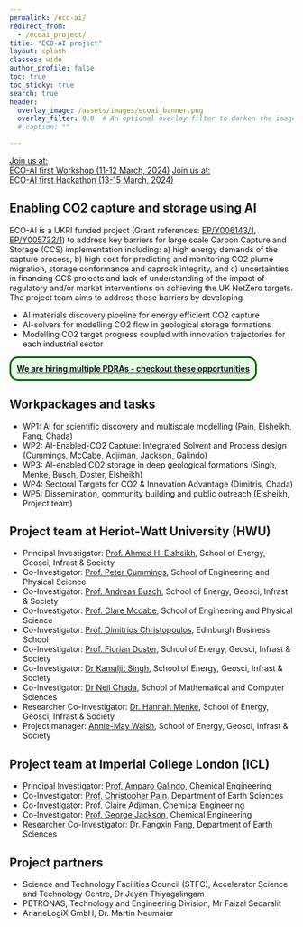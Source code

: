 ```yaml
---
permalink: /eco-ai/
redirect_from:
  - /ecoai_project/
title: "ECO-AI project"
layout: splash
classes: wide
author_profile: false
toc: true
toc_sticky: true
search: true
header:
  overlay_image: /assets/images/ecoai_banner.png
  overlay_filter: 0.0  # An optional overlay filter to darken the image (value is between 0 and 1)
  # caption: ""

---
```


<div class="clickable-boxes">
  <a href="/eco-ai/workshop" class="box">Join us at: <br>ECO-AI first Workshop (11-12 March, 2024)</a>
  <a href="/eco-ai/hackathon" class="box">Join us at: <br>ECO-AI first Hackathon (13-15 March, 2024)</a>
</div>


## Enabling CO2 capture and storage using AI 

ECO-AI is a UKRI funded project (Grant references: [EP/Y006143/1](https://gow.epsrc.ukri.org/NGBOViewGrant.aspx?GrantRef=EP/Y006143/1), [EP/Y005732/1](https://gow.epsrc.ukri.org/NGBOViewGrant.aspx?GrantRef=EP/Y005732/1)) to address key barriers for large scale Carbon Capture and Storage (CCS) implementation including: a) high energy demands of the capture process, b) high cost for predicting and monitoring CO2 plume migration, storage conformance and caprock integrity, and c) uncertainties in financing CCS projects and lack of understanding of the impact of regulatory and/or market interventions on achieving the UK NetZero targets. The project team aims to address these barriers by developing
- AI materials discovery pipeline for energy efficient CO2 capture
- AI-solvers for modelling CO2 flow in geological storage formations
- Modelling CO2 target progress coupled with innovation trajectories for each industrial sector

<div style="background-color: #e6ffe6; padding: 10px; border: 3px solid #006400; display: inline-block; border-radius: 15px;">
<a href="/opportunities/"> <strong>We are hiring multiple PDRAs - checkout these opportunities </strong> </a>
</div>
<!-- ****
{: .notice--danger}
 -->


## Workpackages and tasks
- WP1: AI for scientific discovery and multiscale modelling (Pain, Elsheikh, Fang, Chada)
- WP2: AI-Enabled-CO2 Capture: Integrated Solvent and Process design (Cummings, McCabe, Adjiman, Jackson, Galindo)
- WP3: AI-enabled CO2 storage in deep geological formations (Singh, Menke, Busch, Doster, Elsheikh)
- WP4: Sectoral Targets for CO2 & Innovation Advantage (Dimitris, Chada)
- WP5: Dissemination, community building and public outreach (Elsheikh, Project team)

## Project team at Heriot-Watt University (HWU)

- Principal Investigator: [Prof. Ahmed H. Elsheikh](https://researchportal.hw.ac.uk/en/persons/ahmed-h-elsheikh), School of Energy, Geosci, Infrast & Society
- Co-Investigator: [Prof. Peter Cummings](https://researchportal.hw.ac.uk/en/persons/peter-cummings), School of Engineering and Physical Science
- Co-Investigator: [Prof. Andreas Busch](https://researchportal.hw.ac.uk/en/persons/andreas-busch), School of Energy, Geosci, Infrast & Society
- Co-Investigator: [Prof. Clare Mccabe](https://researchportal.hw.ac.uk/en/persons/clare-mccabe), School of Engineering and Physical Science
- Co-Investigator: [Prof. Dimitrios Christopoulos](https://researchportal.hw.ac.uk/en/persons/dimitrios-christopoulos), Edinburgh Business School 
- Co-Investigator: [Prof. Florian Doster](https://researchportal.hw.ac.uk/en/persons/florian-doster), School of Energy, Geosci, Infrast & Society
- Co-Investigator: [Dr Kamaljit Singh](https://researchportal.hw.ac.uk/en/persons/kamaljit-singh), School of Energy, Geosci, Infrast & Society
- Co-Investigator: [Dr Neil Chada](https://researchportal.hw.ac.uk/en/persons/neil-chada), School of Mathematical and Computer Sciences
- Researcher Co-Investigator: [Dr. Hannah Menke](https://researchportal.hw.ac.uk/en/persons/hannah-menke), School of Energy, Geosci, Infrast & Society
- Project manager: [Annie-May Walsh](https://www.linkedin.com/in/annie-may-walsh-37a247171/), School of Energy, Geosci, Infrast & Society

## Project team at Imperial College London (ICL)
- Principal Investigator: [Prof. Amparo Galindo](https://www.imperial.ac.uk/people/a.galindo), Chemical Engineering
- Co-Investigator: [Prof. Christopher Pain](https://www.imperial.ac.uk/people/c.pain), Department of Earth Sciences
- Co-Investigator: [Prof. Claire Adjiman](https://www.imperial.ac.uk/people/c.adjiman), Chemical Engineering
- Co-Investigator: [Prof. George Jackson](https://www.imperial.ac.uk/people/g.jackson), Chemical Engineering
- Researcher Co-Investigator: [Dr. Fangxin Fang](https://www.imperial.ac.uk/people/f.fang), Department of Earth Sciences

## Project partners
- Science and Technology Facilities Council (STFC), Accelerator Science and Technology Centre, Dr Jeyan Thiyagalingam
- PETRONAS, Technology and Engineering Division, Mr Faizal Sedaralit
- ArianeLogiX GmbH, Dr. Martin Neumaier



<!-- ## test code embedding

```python
def foo():
    if not bar:
        return True
```
### Figures in the text:

{% include figure image_path="/assets/images/unsplash-image-1.jpg" alt="this is a placeholder image" caption="This is a figure caption." %} -->
